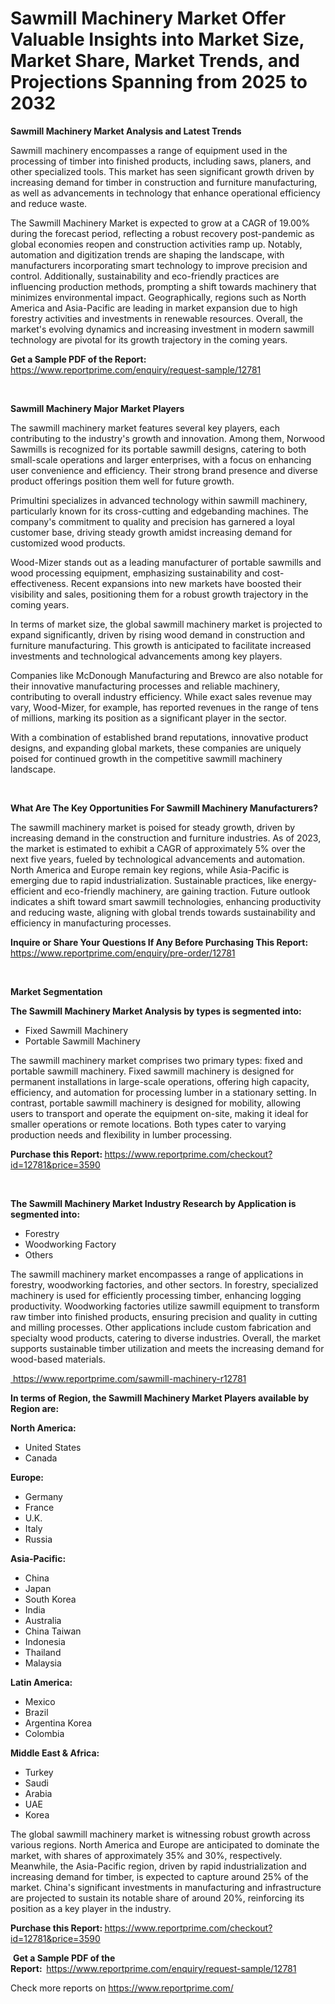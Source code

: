 <p><h1>Sawmill Machinery Market Offer Valuable Insights into Market Size, Market Share, Market Trends, and Projections Spanning from 2025 to 2032</h1></p><p><strong>Sawmill Machinery Market Analysis and Latest Trends</strong></p>
<p><p>Sawmill machinery encompasses a range of equipment used in the processing of timber into finished products, including saws, planers, and other specialized tools. This market has seen significant growth driven by increasing demand for timber in construction and furniture manufacturing, as well as advancements in technology that enhance operational efficiency and reduce waste. </p><p>The Sawmill Machinery Market is expected to grow at a CAGR of 19.00% during the forecast period, reflecting a robust recovery post-pandemic as global economies reopen and construction activities ramp up. Notably, automation and digitization trends are shaping the landscape, with manufacturers incorporating smart technology to improve precision and control. Additionally, sustainability and eco-friendly practices are influencing production methods, prompting a shift towards machinery that minimizes environmental impact. Geographically, regions such as North America and Asia-Pacific are leading in market expansion due to high forestry activities and investments in renewable resources. Overall, the market's evolving dynamics and increasing investment in modern sawmill technology are pivotal for its growth trajectory in the coming years.</p></p>
<p><strong>Get a Sample PDF of the Report:&nbsp;</strong> <a href="https://www.reportprime.com/enquiry/request-sample/12781?utm_campaign=3117&utm_medium=2&utm_source=Github&utm_content=ia&utm_term=19032025&utm_id=sawmill-machinery">https://www.reportprime.com/enquiry/request-sample/12781</a></p>
<p>&nbsp;</p>
<p><strong>Sawmill Machinery Major Market Players</strong></p>
<p><p>The sawmill machinery market features several key players, each contributing to the industry's growth and innovation. Among them, Norwood Sawmills is recognized for its portable sawmill designs, catering to both small-scale operations and larger enterprises, with a focus on enhancing user convenience and efficiency. Their strong brand presence and diverse product offerings position them well for future growth.</p><p>Primultini specializes in advanced technology within sawmill machinery, particularly known for its cross-cutting and edgebanding machines. The company's commitment to quality and precision has garnered a loyal customer base, driving steady growth amidst increasing demand for customized wood products.</p><p>Wood-Mizer stands out as a leading manufacturer of portable sawmills and wood processing equipment, emphasizing sustainability and cost-effectiveness. Recent expansions into new markets have boosted their visibility and sales, positioning them for a robust growth trajectory in the coming years.</p><p>In terms of market size, the global sawmill machinery market is projected to expand significantly, driven by rising wood demand in construction and furniture manufacturing. This growth is anticipated to facilitate increased investments and technological advancements among key players.</p><p>Companies like McDonough Manufacturing and Brewco are also notable for their innovative manufacturing processes and reliable machinery, contributing to overall industry efficiency. While exact sales revenue may vary, Wood-Mizer, for example, has reported revenues in the range of tens of millions, marking its position as a significant player in the sector.</p><p>With a combination of established brand reputations, innovative product designs, and expanding global markets, these companies are uniquely poised for continued growth in the competitive sawmill machinery landscape.</p></p>
<p>&nbsp;</p>
<p><strong>What Are The Key Opportunities For Sawmill Machinery Manufacturers?</strong></p>
<p><p>The sawmill machinery market is poised for steady growth, driven by increasing demand in the construction and furniture industries. As of 2023, the market is estimated to exhibit a CAGR of approximately 5% over the next five years, fueled by technological advancements and automation. North America and Europe remain key regions, while Asia-Pacific is emerging due to rapid industrialization. Sustainable practices, like energy-efficient and eco-friendly machinery, are gaining traction. Future outlook indicates a shift toward smart sawmill technologies, enhancing productivity and reducing waste, aligning with global trends towards sustainability and efficiency in manufacturing processes.</p></p>
<p><strong>Inquire or Share Your Questions If Any Before Purchasing This Report:</strong> <a href="https://www.reportprime.com/enquiry/pre-order/12781?utm_campaign=3117&utm_medium=2&utm_source=Github&utm_content=ia&utm_term=19032025&utm_id=sawmill-machinery">https://www.reportprime.com/enquiry/pre-order/12781</a></p>
<p>&nbsp;</p>
<p><strong>Market Segmentation</strong></p>
<p><strong>The Sawmill Machinery Market Analysis by types is segmented into:</strong></p>
<p><ul><li>Fixed Sawmill Machinery</li><li>Portable Sawmill Machinery</li></ul></p>
<p><p>The sawmill machinery market comprises two primary types: fixed and portable sawmill machinery. Fixed sawmill machinery is designed for permanent installations in large-scale operations, offering high capacity, efficiency, and automation for processing lumber in a stationary setting. In contrast, portable sawmill machinery is designed for mobility, allowing users to transport and operate the equipment on-site, making it ideal for smaller operations or remote locations. Both types cater to varying production needs and flexibility in lumber processing.</p></p>
<p><strong>Purchase this Report:&nbsp;</strong><a href="https://www.reportprime.com/checkout?id=12781&price=3590&utm_campaign=3117&utm_medium=2&utm_source=Github&utm_content=ia&utm_term=19032025&utm_id=sawmill-machinery">https://www.reportprime.com/checkout?id=12781&price=3590</a></p>
<p>&nbsp;</p>
<p><strong>The Sawmill Machinery Market Industry Research by Application is segmented into:</strong></p>
<p><ul><li>Forestry</li><li>Woodworking Factory</li><li>Others</li></ul></p>
<p><p>The sawmill machinery market encompasses a range of applications in forestry, woodworking factories, and other sectors. In forestry, specialized machinery is used for efficiently processing timber, enhancing logging productivity. Woodworking factories utilize sawmill equipment to transform raw timber into finished products, ensuring precision and quality in cutting and milling processes. Other applications include custom fabrication and specialty wood products, catering to diverse industries. Overall, the market supports sustainable timber utilization and meets the increasing demand for wood-based materials.</p></p>
<p><a href="https://www.reportprime.com/sawmill-machinery-r12781?utm_campaign=3117&utm_medium=2&utm_source=Github&utm_content=ia&utm_term=19032025&utm_id=sawmill-machinery">&nbsp;https://www.reportprime.com/sawmill-machinery-r12781</a></p>
<p><strong>In terms of Region, the Sawmill Machinery Market Players available by Region are:</strong></p>
<p>
    <p> <strong> North America: </strong>
        <ul>
            <li>United States</li>
            <li>Canada</li>
        </ul>
        </p> 
    <p> <strong> Europe: </strong>
        <ul>
            <li>Germany</li>
            <li>France</li>
            <li>U.K.</li>
            <li>Italy</li>
            <li>Russia</li>
        </ul>
        </p> 
    <p> <strong> Asia-Pacific: </strong>
        <ul>
            <li>China</li>
            <li>Japan</li>
            <li>South Korea</li>
            <li>India</li>
            <li>Australia</li>
            <li>China Taiwan</li>
            <li>Indonesia</li>
            <li>Thailand</li>
            <li>Malaysia</li>
        </ul>
        </p> 
    <p> <strong> Latin America: </strong>
        <ul>
            <li>Mexico</li>
            <li>Brazil</li>
            <li>Argentina Korea</li>
            <li>Colombia</li>
        </ul>
        </p> 
    <p> <strong> Middle East & Africa: </strong>
        <ul>
            <li>Turkey</li>
            <li>Saudi</li>
            <li>Arabia</li>
            <li>UAE</li>
            <li>Korea</li>
        </ul>
    </p>
    </p>
<p><p>The global sawmill machinery market is witnessing robust growth across various regions. North America and Europe are anticipated to dominate the market, with shares of approximately 35% and 30%, respectively. Meanwhile, the Asia-Pacific region, driven by rapid industrialization and increasing demand for timber, is expected to capture around 25% of the market. China's significant investments in manufacturing and infrastructure are projected to sustain its notable share of around 20%, reinforcing its position as a key player in the industry.</p></p>
<p><strong>Purchase this Report: </strong><a href="https://www.reportprime.com/checkout?id=12781&price=3590&utm_campaign=3117&utm_medium=2&utm_source=Github&utm_content=ia&utm_term=19032025&utm_id=sawmill-machinery">https://www.reportprime.com/checkout?id=12781&price=3590</a></p>
<p>&nbsp;<strong>Get a Sample PDF of the Report:&nbsp;&nbsp;</strong><a href="https://www.reportprime.com/enquiry/request-sample/12781?utm_campaign=3117&utm_medium=2&utm_source=Github&utm_content=ia&utm_term=19032025&utm_id=sawmill-machinery">https://www.reportprime.com/enquiry/request-sample/12781</a></p>
<p><strong></strong></p>
<p>Check more reports on <a href="https://www.reportprime.com/?utm_campaign=3117&utm_medium=2&utm_source=Github&utm_content=ia&utm_term=19032025&utm_id=sawmill-machinery">https://www.reportprime.com/</a></p>